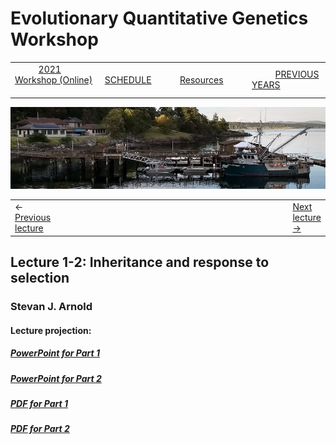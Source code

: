 
# Evolutionary Quantitative Genetics Workshop #

|        |        |        |    |
|--------|---------------------------------------------|--------------------|------------------------------------------|
| &nbsp;&nbsp;&nbsp;&nbsp;&nbsp;&nbsp;&nbsp;&nbsp;&nbsp; [2021 Workshop (Online)](/index.html) &nbsp;&nbsp;&nbsp;&nbsp;&nbsp;&nbsp;&nbsp;&nbsp;&nbsp; | &nbsp;&nbsp;&nbsp;&nbsp;&nbsp;&nbsp;&nbsp;&nbsp;&nbsp;&nbsp;&nbsp;&nbsp; [SCHEDULE](schedule.html) &nbsp;&nbsp;&nbsp;&nbsp;&nbsp;&nbsp;&nbsp;&nbsp;&nbsp; | &nbsp;&nbsp;&nbsp;&nbsp;&nbsp;&nbsp;&nbsp;&nbsp;&nbsp;&nbsp;&nbsp;&nbsp; [Resources](resources.html) &nbsp;&nbsp;&nbsp;&nbsp;&nbsp;&nbsp;&nbsp;&nbsp;&nbsp; | &nbsp;&nbsp;&nbsp;&nbsp;&nbsp;&nbsp;&nbsp;&nbsp;&nbsp; [PREVIOUS YEARS](previous.html) &nbsp;&nbsp;&nbsp;&nbsp;&nbsp;&nbsp; |


<div align="left">
<img src="/media/FHLimage2018b.jpg" alt="FHL waterfront in 2018">
</div>

<table><tr><td>&larr; <a href="lecture1-1.html">Previous lecture</a></td><td width="665">&nbsp;</td><td> <a href="lecture1-3.html">Next lecture &rarr;</a></td></tr></table>
  

## Lecture 1-2: Inheritance and response to selection ##

### Stevan J. Arnold ###
  
#### Lecture projection: ####
  
##### [PowerPoint for Part 1](https://drive.google.com/file/d/1eylZZa3gN1V6XvAD7jmASX-L3eX_igsi/view?usp=sharing) #####
##### [PowerPoint for Part 2](https://drive.google.com/file/d/1TrTyWR0mC3-UW3pBVm-GUNMpaR4UuLAy/view?usp=sharing) #####

##### [PDF for Part 1](https://drive.google.com/file/d/1SviIjNogoFk2YjFqeDboFtnbwQTR3J07/view?usp=sharing) #####
##### [PDF for Part 2](https://drive.google.com/file/d/13PTu7wGMVWNL9m5FuKlZq7vmtVRXp9vb/view?usp=sharing) #####


  
